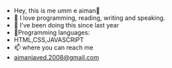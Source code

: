- Hey, this is me umm e aiman👋 
- 👀 I love programming, reading, writing and speaking.
- 🌱 I've been doing this since last year
- 💞️Programming languages:
- HTML,CSS,JAVASCRIPT
- 📫 where you can reach me
- aimanjaved.2008@gmail.com
